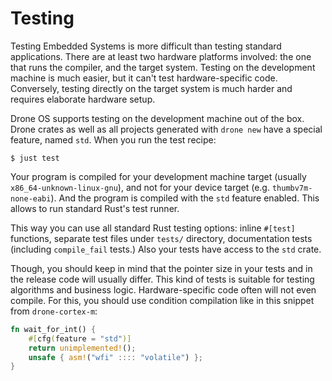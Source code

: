 # Testing

Testing Embedded Systems is more difficult than testing standard
applications. There are at least two hardware platforms involved: the one that
runs the compiler, and the target system. Testing on the development machine is
much easier, but it can't test hardware-specific code. Conversely, testing
directly on the target system is much harder and requires elaborate hardware
setup.

Drone OS supports testing on the development machine out of the box. Drone
crates as well as all projects generated with `drone new` have a special
feature, named `std`. When you run the test recipe:

```shell
$ just test
```

Your program is compiled for your development machine target (usually
`x86_64-unknown-linux-gnu`), and not for your device target
(e.g. `thumbv7m-none-eabi`). And the program is compiled with the `std` feature
enabled. This allows to run standard Rust's test runner.

This way you can use all standard Rust testing options: inline `#[test]`
functions, separate test files under `tests/` directory, documentation tests
(including `compile_fail` tests.) Also your tests have access to the `std`
crate.

Though, you should keep in mind that the pointer size in your tests and in the
release code will usually differ. This kind of tests is suitable for testing
algorithms and business logic. Hardware-specific code often will not even
compile. For this, you should use condition compilation like in this snippet
from `drone-cortex-m`:

```rust
fn wait_for_int() {
    #[cfg(feature = "std")]
    return unimplemented!();
    unsafe { asm!("wfi" :::: "volatile") };
}
```
